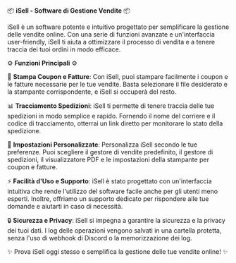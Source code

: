 📦 **iSell - Software di Gestione Vendite** 📦

iSell è un software potente e intuitivo progettato per semplificare la gestione delle vendite online. Con una serie di funzioni avanzate e un'interfaccia user-friendly, iSell ti aiuta a ottimizzare il processo di vendita e a tenere traccia dei tuoi ordini in modo efficace.

⚙️ **Funzioni Principali** ⚙️

📜 **Stampa Coupon e Fatture**: Con iSell, puoi stampare facilmente i coupon e le fatture necessarie per le tue vendite. Basta selezionare il file desiderato e la stampante corrispondente, e iSell si occuperà del resto.

📊 **Tracciamento Spedizioni**: iSell ti permette di tenere traccia delle tue spedizioni in modo semplice e rapido. Fornendo il nome del corriere e il codice di tracciamento, otterrai un link diretto per monitorare lo stato della spedizione.

🔧 **Impostazioni Personalizzate**: Personalizza iSell secondo le tue preferenze. Puoi scegliere il gestore di vendite predefinito, il gestore di spedizioni, il visualizzatore PDF e le impostazioni della stampante per coupon e fatture.

⚡️ **Facilità d'Uso e Supporto**: iSell è stato progettato con un'interfaccia intuitiva che rende l'utilizzo del software facile anche per gli utenti meno esperti. Inoltre, offriamo un supporto dedicato per rispondere alle tue domande e aiutarti in caso di necessità.

🔒 **Sicurezza e Privacy**: iSell si impegna a garantire la sicurezza e la privacy dei tuoi dati. I log delle operazioni vengono salvati in una cartella protetta, senza l'uso di webhook di Discord o la memorizzazione dei log.

✨ Prova iSell oggi stesso e semplifica la gestione delle tue vendite online! ✨
